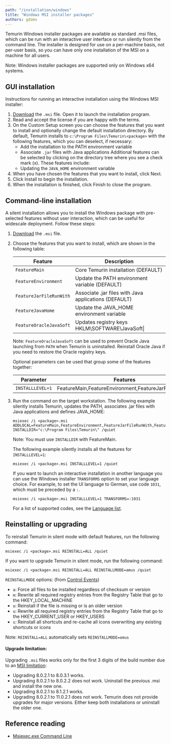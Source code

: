 ```yaml
---
path: "/installation/windows"
title: "Windows MSI installer packages"
authors: gdams
---
```


Temurin Windows installer packages are available as standard .msi files, which can be run with an interactive user interface or run silently from the command line. The installer is designed for use on a per-machine basis, not per-user basis, so you can have only one installation of the MSI on a machine for all users.

Note: Windows installer packages are supported only on Windows x64 systems.

## GUI installation

Instructions for running an interactive installation using the Windows MSI installer:

1. [Download](./download) the `.msi` file. Open it to launch the installation program.
1. Read and accept the license if you are happy with the terms.
1. On the Custom Setup screen you can choose the features that you want to install and optionally change the default installation directory. By default, Temurin installs to `c:\Program Files\Temurin\<package>` with the following features, which you can deselect, if necessary:
    - Add the installation to the PATH environment variable
    - Associate `.jar` files with Java applications
    Additional features can be selected by clicking on the directory tree where you see a check mark (x). These features include:
    - Updating the `JAVA_HOME` environment variable
1. When you have chosen the features that you want to install, click Next.
1. Click Install to begin the installation.
1. When the installation is finished, click Finish to close the program.

## Command-line installation

A silent installation allows you to install the Windows package with pre-selected features without user interaction, which can be useful for widescale deployment. Follow these steps:

1. [Download](./download) the `.msi` file.
1. Choose the features that you want to install, which are shown in the following table:

    |Feature|Description|
    |--- |--- |
    | `FeatureMain` | Core Temurin installation (DEFAULT) |
    |`FeatureEnvironment` | Update the PATH environment variable (DEFAULT)|
    |`FeatureJarFileRunWith` | Associate .jar files with Java applications (DEFAULT)|
    |`FeatureJavaHome` |Update the JAVA_HOME environment variable |
    |`FeatureOracleJavaSoft` | Updates registry keys HKLM\SOFTWARE\JavaSoft\|

    Note: `FeatureOracleJavaSoft` can be used to prevent Oracle Java launching from `PATH` when Temurin is uninstalled. Reinstall Oracle Java if you need to restore the Oracle registry keys.

    Optional parameters can be used that group some of the features together:

    |Parameter|Features|
    |--- |--- |
    | `INSTALLLEVEL=1` | FeatureMain,FeatureEnvironment,FeatureJarFileRunWith |

1. Run the command on the target workstation.
    The following example silently installs Temurin, updates the PATH, associates .jar files with Java applications and defines JAVA_HOME:

    ```batch
    msiexec /i <package>.msi ADDLOCAL=FeatureMain,FeatureEnvironment,FeatureJarFileRunWith,FeatureJavaHome INSTALLDIR="c:\Program Files\Temurin\" /quiet
    ```

    Note: You must use `INSTALLDIR` with FeatureMain.

    The following example silently installs all the features for `INSTALLLEVEL=1`:

    ```batch
    msiexec /i <package>.msi INSTALLLEVEL=1 /quiet
    ```

    If you want to launch an interactive installation in another language you can use the Windows installer `TRANSFORMS` option to set your language choice. For example, to set the UI language to German, use code `1031`, which must be preceded by a `:`.

    ```batch
    msiexec /i <package>.msi INSTALLLEVEL=1 TRANSFORMS=:1031
    ```

    For a list of supported codes, see the [Language list](https://github.com/adoptium/installer/blob/master/wix/Lang/LanguageList.config).

## Reinstalling or upgrading

To reinstall Temurin in silent mode with default features, run the following command:

```batch
msiexec /i <package>.msi REINSTALL=ALL /quiet
```

If you want to upgrade Temurin in silent mode, run the following command:

```batch
msiexec /i <package>.msi REINSTALL=ALL REINSTALLMODE=amus /quiet
```

`REINSTALLMODE` options: (from [Control Events](https://www.advancedinstaller.com/user-guide/control-events.html))

- `a`: Force all files to be installed regardless of checksum or version
- `m`: Rewrite all required registry entries from the Registry Table that go to the HKEY_LOCAL_MACHINE
- `o`: Reinstall if the file is missing or is an older version
- `u`: Rewrite all required registry entries from the Registry Table that go to the HKEY_CURRENT_USER or HKEY_USERS
- `s`: Reinstall all shortcuts and re-cache all icons overwriting any existing shortcuts or icons

Note: `REINSTALL=ALL` automatically sets `REINSTALLMODE=omus`

#### Upgrade limitation:

Upgrading `.msi` files works only for the first 3 digits of the build number due to an [MSI limitation](https://docs.microsoft.com/windows/desktop/Msi/productversion):

- Upgrading 8.0.2.1 to 8.0.3.1 works.
- Upgrading 8.0.2.1 to 8.0.2.2 does not work. Uninstall the previous .msi and install the new one.
- Upgrading 8.0.2.1 to 8.1.2.1 works.
- Upgrading 8.0.2.1 to 11.0.2.1 does not work. Temurin does not provide upgrades for major versions. Either keep both installations or uninstall the older one.

## Reference reading

- [Msiexec.exe Command Line](https://www.advancedinstaller.com/user-guide/msiexec.html)
